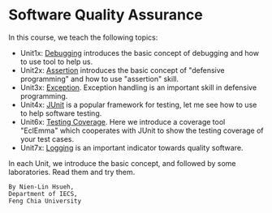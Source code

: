 Software Quality Assurance
===

In this course, we teach the following topics: 

- Unit1x: [Debugging](notes/U1Debugging.md) introduces the basic concept of debugging and how to use tool to help us.
- Unit2x: [Assertion](notes/U2Assertion.md) introduces the basic concept of "defensive programming" and how to use "assertion" skill.
- Unit3x: [Exception](notes/U3Exception.md). Exception handling is an important skill in defensive programming.
- Unit4x: [JUnit](notes/U4JUnit.md) is a popular framework for testing, let me see how to use to help software testing.
- Unit6x: [Testing Coverage](notes/U6Coverage.md). Here we introduce a coverage tool "EclEmma" which cooperates with JUnit to show the testing coverage of your test cases.
- Unit7x: [Logging](notes/U7Logging.md) is an important indicator towards quality software. 

In each Unit, we introduce the basic concept, and followed by some laboratories. Read them and try them.

    By Nien-Lin Hsueh, 
    Department of IECS,
	Feng Chia University



